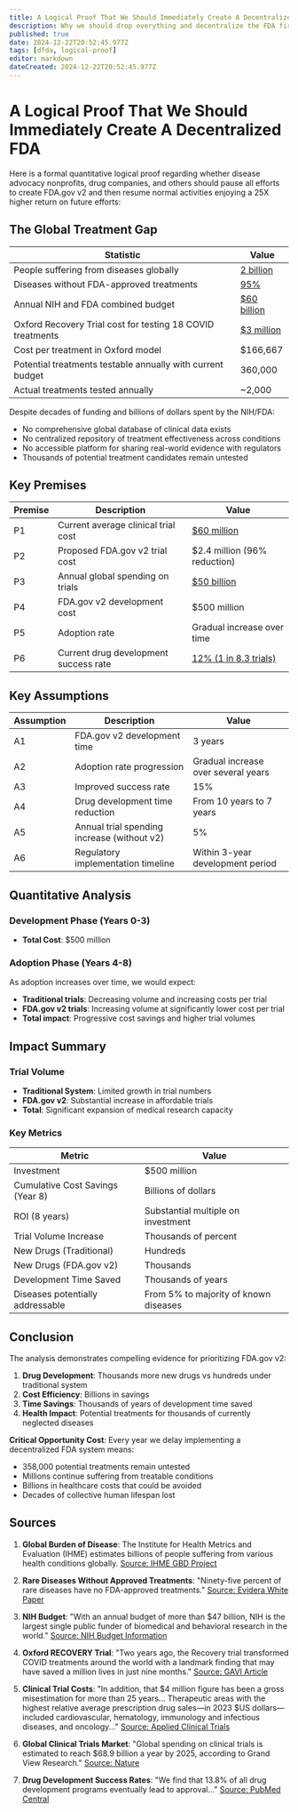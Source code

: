 ```yaml
---
title: A Logical Proof That We Should Immediately Create A Decentralized FDA
description: Why we should drop everything and decentralize the FDA first
published: true
date: 2024-12-22T20:52:45.977Z
tags: [dfda, logical-proof]
editor: markdown
dateCreated: 2024-12-22T20:52:45.977Z
---
```


# A Logical Proof That We Should Immediately Create A Decentralized FDA

Here is a formal quantitative logical proof regarding whether disease advocacy nonprofits, drug companies, and others should pause all efforts to create FDA.gov v2 and then resume normal activities enjoying a 25X higher return on future efforts:

## The Global Treatment Gap

| Statistic | Value |
|-----------|-------|
| People suffering from diseases globally | [2 billion](https://www.healthdata.org/research-analysis/gbd) |
| Diseases without FDA-approved treatments | [95%](https://www.evidera.com/rare-disease-treatments-arent-so-rare-any-more/) |
| Annual NIH and FDA combined budget | [$60 billion](https://www.nih.gov/about-nih/what-we-do/budget) |
| Oxford Recovery Trial cost for testing 18 COVID treatments | [$3 million](https://www.gavi.org/vaccineswork/inside-story-recovery-how-worlds-largest-covid-19-trial-transformed-treatment-and) |
| Cost per treatment in Oxford model | $166,667 |
| Potential treatments testable annually with current budget | 360,000 |
| Actual treatments tested annually | ~2,000 |

Despite decades of funding and billions of dollars spent by the NIH/FDA:

- No comprehensive global database of clinical data exists
- No centralized repository of treatment effectiveness across conditions
- No accessible platform for sharing real-world evidence with regulators
- Thousands of potential treatment candidates remain untested

## Key Premises

| Premise | Description | Value |
|---------|-------------|--------|
| P1 | Current average clinical trial cost | [$60 million](https://www.appliedclinicaltrialsonline.com/view/how-much-does-a-day-of-delay-in-a-clinical-trial-really-cost-) |
| P2 | Proposed FDA.gov v2 trial cost | $2.4 million (96% reduction) |
| P3 | Annual global spending on trials | [$50 billion](https://www.nature.com/articles/d41591-019-00008-7) |
| P4 | FDA.gov v2 development cost | $500 million |
| P5 | Adoption rate | Gradual increase over time |
| P6 | Current drug development success rate | [12% (1 in 8.3 trials)](https://pmc.ncbi.nlm.nih.gov/articles/PMC6409418/) |

## Key Assumptions

| Assumption | Description | Value |
|------------|-------------|--------|
| A1 | FDA.gov v2 development time | 3 years |
| A2 | Adoption rate progression | Gradual increase over several years |
| A3 | Improved success rate | 15% |
| A4 | Drug development time reduction | From 10 years to 7 years |
| A5 | Annual trial spending increase (without v2) | 5% |
| A6 | Regulatory implementation timeline | Within 3-year development period |

## Quantitative Analysis

### Development Phase (Years 0-3)

- **Total Cost**: $500 million

### Adoption Phase (Years 4-8)

As adoption increases over time, we would expect:

- **Traditional trials**: Decreasing volume and increasing costs per trial
- **FDA.gov v2 trials**: Increasing volume at significantly lower cost per trial
- **Total impact**: Progressive cost savings and higher trial volumes

## Impact Summary

### Trial Volume

- **Traditional System**: Limited growth in trial numbers
- **FDA.gov v2**: Substantial increase in affordable trials
- **Total**: Significant expansion of medical research capacity

### Key Metrics

| Metric | Value |
|--------|--------|
| Investment | $500 million |
| Cumulative Cost Savings (Year 8) | Billions of dollars |
| ROI (8 years) | Substantial multiple on investment |
| Trial Volume Increase | Thousands of percent |
| New Drugs (Traditional) | Hundreds |
| New Drugs (FDA.gov v2) | Thousands |
| Development Time Saved | Thousands of years |
| Diseases potentially addressable | From 5% to majority of known diseases |

## Conclusion

The analysis demonstrates compelling evidence for prioritizing FDA.gov v2:

1. **Drug Development**: Thousands more new drugs vs hundreds under traditional system
2. **Cost Efficiency**: Billions in savings
3. **Time Savings**: Thousands of years of development time saved
4. **Health Impact**: Potential treatments for thousands of currently neglected diseases

**Critical Opportunity Cost**: Every year we delay implementing a decentralized FDA system means:

- 358,000 potential treatments remain untested
- Millions continue suffering from treatable conditions
- Billions in healthcare costs that could be avoided
- Decades of collective human lifespan lost


## Sources

1. **Global Burden of Disease**: The Institute for Health Metrics and Evaluation (IHME) estimates billions of people suffering from various health conditions globally. [Source: IHME GBD Project](https://www.healthdata.org/research-analysis/gbd)

2. **Rare Diseases Without Approved Treatments**: "Ninety-five percent of rare diseases have no FDA-approved treatments." [Source: Evidera White Paper](https://www.evidera.com/rare-disease-treatments-arent-so-rare-any-more/)

3. **NIH Budget**: "With an annual budget of more than $47 billion, NIH is the largest single public funder of biomedical and behavioral research in the world." [Source: NIH Budget Information](https://www.nih.gov/about-nih/what-we-do/budget)

4. **Oxford RECOVERY Trial**: "Two years ago, the Recovery trial transformed COVID treatments around the world with a landmark finding that may have saved a million lives in just nine months." [Source: GAVI Article](https://www.gavi.org/vaccineswork/inside-story-recovery-how-worlds-largest-covid-19-trial-transformed-treatment-and)

5. **Clinical Trial Costs**: "In addition, that $4 million figure has been a gross misestimation for more than 25 years... Therapeutic areas with the highest relative average prescription drug sales—in 2023 $US dollars—included cardiovascular, hematology, immunology and infectious diseases, and oncology..." [Source: Applied Clinical Trials](https://www.appliedclinicaltrialsonline.com/view/how-much-does-a-day-of-delay-in-a-clinical-trial-really-cost-)

6. **Global Clinical Trials Market**: "Global spending on clinical trials is estimated to reach $68.9 billion a year by 2025, according to Grand View Research." [Source: Nature](https://www.nature.com/articles/d41591-019-00008-7)

7. **Drug Development Success Rates**: "We find that 13.8% of all drug development programs eventually lead to approval..." [Source: PubMed Central](https://pmc.ncbi.nlm.nih.gov/articles/PMC6409418/)

